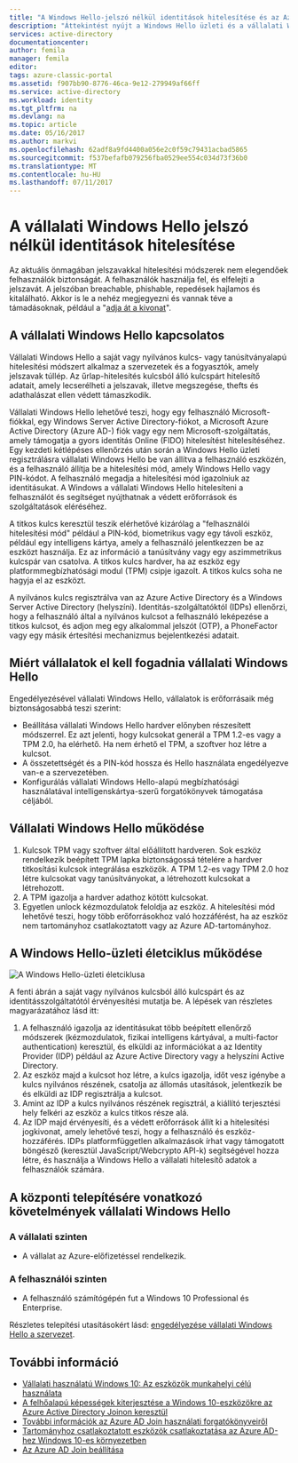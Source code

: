 ```yaml
---
title: "A Windows Hello-jelszó nélkül identitások hitelesítése és az Azure AD |} Microsoft Docs"
description: "Áttekintést nyújt a Windows Hello üzleti és a vállalati Windows Hello telepítésével kapcsolatos további információkat."
services: active-directory
documentationcenter: 
author: femila
manager: femila
editor: 
tags: azure-classic-portal
ms.assetid: f907bb90-8776-46ca-9e12-279949af66ff
ms.service: active-directory
ms.workload: identity
ms.tgt_pltfrm: na
ms.devlang: na
ms.topic: article
ms.date: 05/16/2017
ms.author: markvi
ms.openlocfilehash: 62adf8a9fd4400a056e2c0f59c79431acbad5865
ms.sourcegitcommit: f537befafb079256fba0529ee554c034d73f36b0
ms.translationtype: MT
ms.contentlocale: hu-HU
ms.lasthandoff: 07/11/2017
---
```

# <a name="authenticating-identities-without-passwords-through-windows-hello-for-business"></a>A vállalati Windows Hello jelszó nélkül identitások hitelesítése
Az aktuális önmagában jelszavakkal hitelesítési módszerek nem elegendőek felhasználók biztonságát. A felhasználók használja fel, és elfelejti a jelszavát. A jelszóban breachable, phishable, repedések hajlamos és kitalálható. Akkor is le a nehéz megjegyezni és vannak téve a támadásoknak, például a "[adja át a kivonat](https://technet.microsoft.com/dn785092.aspx)".

## <a name="about-windows-hello-for-business"></a>A vállalati Windows Hello kapcsolatos
Vállalati Windows Hello a saját vagy nyilvános kulcs- vagy tanúsítványalapú hitelesítési módszert alkalmaz a szervezetek és a fogyasztók, amely jelszavak túllép. Az űrlap-hitelesítés kulcsból álló kulcspárt hitelesítő adatait, amely lecserélheti a jelszavak, illetve megszegése, thefts és adathalászat ellen védett támaszkodik.

 Vállalati Windows Hello lehetővé teszi, hogy egy felhasználó Microsoft-fiókkal, egy Windows Server Active Directory-fiókot, a Microsoft Azure Active Directory (Azure AD-) fiók vagy egy nem Microsoft-szolgáltatás, amely támogatja a gyors identitás Online (FIDO) hitelesítést hitelesítéséhez. Egy kezdeti kétlépéses ellenőrzés után során a Windows Hello üzleti regisztrálásra vállalati Windows Hello be van állítva a felhasználó eszközén, és a felhasználó állítja be a hitelesítési mód, amely Windows Hello vagy PIN-kódot. A felhasználó megadja a hitelesítési mód igazolniuk az identitásukat. A Windows a vállalati Windows Hello hitelesíteni a felhasználót és segítséget nyújthatnak a védett erőforrások és szolgáltatások eléréséhez.

A titkos kulcs keresztül teszik elérhetővé kizárólag a "felhasználói hitelesítési mód" például a PIN-kód, biometrikus vagy egy távoli eszköz, például egy intelligens kártya, amely a felhasználó jelentkezzen be az eszközt használja. Ez az információ a tanúsítvány vagy egy aszimmetrikus kulcspár van csatolva. A titkos kulcs hardver, ha az eszköz egy platformmegbízhatósági modul (TPM) csipje igazolt. A titkos kulcs soha ne hagyja el az eszközt.

A nyilvános kulcs regisztrálva van az Azure Active Directory és a Windows Server Active Directory (helyszíni). Identitás-szolgáltatóktól (IDPs) ellenőrzi, hogy a felhasználó által a nyilvános kulcsot a felhasználó leképezése a titkos kulcsot, és adjon meg egy alkalommal jelszót (OTP), a PhoneFactor vagy egy másik értesítési mechanizmus bejelentkezési adatait.

## <a name="why-enterprises-should-adopt-windows-hello-for-business"></a>Miért vállalatok el kell fogadnia vállalati Windows Hello
Engedélyezésével vállalati Windows Hello, vállalatok is erőforrásaik még biztonságosabbá teszi szerint:

* Beállítása vállalati Windows Hello hardver előnyben részesített módszerrel. Ez azt jelenti, hogy kulcsokat generál a TPM 1.2-es vagy a TPM 2.0, ha elérhető. Ha nem érhető el TPM, a szoftver hoz létre a kulcsot.
* A összetettségét és a PIN-kód hossza és Hello használata engedélyezve van-e a szervezetében.
* Konfigurálás vállalati Windows Hello-alapú megbízhatósági használatával intelligenskártya-szerű forgatókönyvek támogatása céljából.

## <a name="how-windows-hello-for-business-works"></a>Vállalati Windows Hello működése
1. Kulcsok TPM vagy szoftver által előállított hardveren. Sok eszköz rendelkezik beépített TPM lapka biztonságossá tételére a hardver titkosítási kulcsok integrálása eszközök. A TPM 1.2-es vagy TPM 2.0 hoz létre kulcsokat vagy tanúsítványokat, a létrehozott kulcsokat a létrehozott.
2. A TPM igazolja a hardver adathoz kötött kulcsokat.
3. Egyetlen unlock kézmozdulatok feloldja az eszköz. A hitelesítési mód lehetővé teszi, hogy több erőforrásokhoz való hozzáférést, ha az eszköz nem tartományhoz csatlakoztatott vagy az Azure AD-tartományhoz.

## <a name="how-the-windows-hello-for-business-lifecycle-works"></a>A Windows Hello-üzleti életciklus működése
![A Windows Hello-üzleti életciklusa](./media/active-directory-azureadjoin/active-directory-azureadjoin-microsoft-passport.png)

A fenti ábrán a saját vagy nyilvános kulcsból álló kulcspárt és az identitásszolgáltatótól érvényesítési mutatja be. A lépések van részletes magyarázatához lásd itt:

1. A felhasználó igazolja az identitásukat több beépített ellenőrző módszerek (kézmozdulatok, fizikai intelligens kártyával, a multi-factor authentication) keresztül, és elküldi az információkat a az Identity Provider (IDP) például az Azure Active Directory vagy a helyszíni Active Directory.
2. Az eszköz majd a kulcsot hoz létre, a kulcs igazolja, időt vesz igénybe a kulcs nyilvános részének, csatolja az állomás utasítások, jelentkezik be és elküldi az IDP regisztrálja a kulcsot.
3. Amint az IDP a kulcs nyilvános részének regisztrál, a kiállító terjesztési hely felkéri az eszköz a kulcs titkos része alá.
4. Az IDP majd érvényesíti, és a védett erőforrások állít ki a hitelesítési jogkivonat, amely lehetővé teszi, hogy a felhasználó és eszköz-hozzáférés. IDPs platformfüggetlen alkalmazások írhat vagy támogatott böngésző (keresztül JavaScript/Webcrypto API-k) segítségével hozza létre, és használja a Windows Hello a vállalati hitelesítő adatok a felhasználók számára.

## <a name="the-deployment-requirements-for-windows-hello-for-business"></a>A központi telepítésére vonatkozó követelmények vállalati Windows Hello
### <a name="at-the-enterprise-level"></a>A vállalati szinten
* A vállalat az Azure-előfizetéssel rendelkezik.

### <a name="at-the-user-level"></a>A felhasználói szinten
* A felhasználó számítógépén fut a Windows 10 Professional és Enterprise.

Részletes telepítési utasításokért lásd: [engedélyezése vállalati Windows Hello a szervezet](active-directory-azureadjoin-passport-deployment.md).

## <a name="additional-information"></a>További információ
* [Vállalati használatú Windows 10: Az eszközök munkahelyi célú használata](active-directory-azureadjoin-windows10-devices-overview.md)
* [A felhőalapú képességek kiterjesztése a Windows 10-eszközökre az Azure Active Directory Joinon keresztül](active-directory-azureadjoin-user-upgrade.md)
* [További információk az Azure AD Join használati forgatókönyveiről](active-directory-azureadjoin-deployment-aadjoindirect.md)
* [Tartományhoz csatlakoztatott eszközök csatlakoztatása az Azure AD-hez Windows 10-es környezetben](active-directory-azureadjoin-devices-group-policy.md)
* [Az Azure AD Join beállítása](active-directory-azureadjoin-setup.md)

